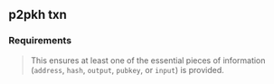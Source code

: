 ## p2pkh txn

### Requirements

> This ensures at least one of the essential pieces of information (`address`, `hash`, `output`, `pubkey`, or `input`) is provided.

```python

```